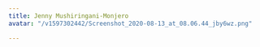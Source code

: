 ```yaml
---
title: Jenny Mushiringani-Monjero
avatar: "/v1597302442/Screenshot_2020-08-13_at_08.06.44_jby6wz.png"

---
```


